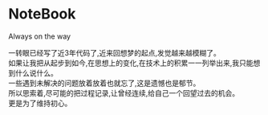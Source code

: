 # NoteBook
Always on the way

一转眼已经写了近3年代码了,近来回想梦的起点,发觉越来越模糊了。  
如果让我把从起步到如今,在思想上的变化,在技术上的积累一一列举出来,我只能想到什么说什么。  
一些遇到未解决的问题放着放着也就忘了,这是遗憾也是郁节。  
所以思索着,尽可能的把过程记录,让曾经连续,给自己一个回望过去的机会。  
更是为了维持初心。  
